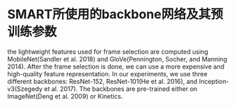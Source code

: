 # SMART所使用的backbone网络及其预训练参数

the lightweight features used for frame selection are
computed using MobileNet(Sandler et al. 2018) and
GloVe(Pennington, Socher, and Manning 2014). After the
frame selection is done, we can use a more expensive and
high-quality feature representation. In our experiments, we
use three different backbones: ResNet-152, ResNet-101(He
et al. 2016), and Inception-v3(Szegedy et al. 2017). The
backbones are pre-trained either on ImageNet(Deng et al.
2009) or Kinetics.
